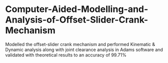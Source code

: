 # Computer-Aided-Modelling-and-Analysis-of-Offset-Slider-Crank-Mechanism
Modelled the offset-slider crank mechanism and performed Kinematic &amp; Dynamic analysis along with joint clearance analysis in Adams software and validated with theoretical results to an accuracy of 99.71%
